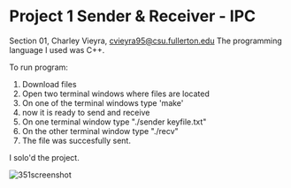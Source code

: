 # Project 1 Sender & Receiver - IPC

Section 01, Charley Vieyra, cvieyra95@csu.fullerton.edu
The programming language I used was C++.

To run program:
1. Download files
2. Open two terminal windows where files are located
3. On one of the terminal windows type 'make'
4. now it is ready to send and receive
5. On one terminal window type "./sender keyfile.txt"
6. On the other terminal window type "./recv"
7. The file was succesfully sent.

I solo'd the project.

![351screenshot](https://github.com/charley-v/351Project/assets/78202354/bd9ee263-2ddd-4625-959f-3425dc576d5f)
